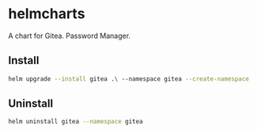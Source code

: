 # helmcharts

A chart for Gitea. Password Manager.

## Install

```bash
helm upgrade --install gitea .\ --namespace gitea --create-namespace
```

## Uninstall

```bash
helm uninstall gitea --namespace gitea
```
